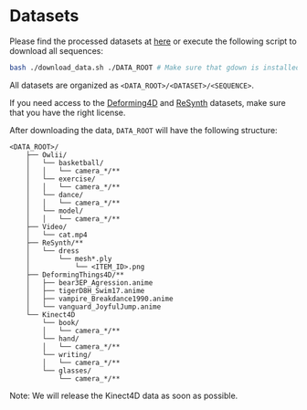 # Datasets

Please find the processed datasets at [here](https://drive.google.com/drive/u/0/folders/XXX) or execute the following script to download all sequences:
```bash
bash ./download_data.sh ./DATA_ROOT # Make sure that gdown is installed
```
All datasets are organized as `<DATA_ROOT>/<DATASET>/<SEQUENCE>`.

If you need access to the [Deforming4D](https://github.com/rabbityl/DeformingThings4D) and [ReSynth](https://pop.is.tue.mpg.de/) datasets, make sure that you have the right license. 

After downloading the data, `DATA_ROOT` will have the following structure: 

```
<DATA_ROOT>/
    ├── Owlii/
    │   └── basketball/
    │   │   └── camera_*/**
    │   └── exercise/
    │   │   └── camera_*/**
    │   └── dance/
    │   │   └── camera_*/**
    │   └── model/
    │   │   └── camera_*/**
    ├── Video/
    │   └── cat.mp4
    ├── ReSynth/**
    │   └── dress
    │       └── mesh*.ply
    │           └── <ITEM_ID>.png
    ├── DeformingThings4D/**
    │   ├── bear3EP_Agression.anime
    │   ├── tigerD8H_Swim17.anime
    │   ├── vampire_Breakdance1990.anime
    │   └── vanguard_JoyfulJump.anime
    └── Kinect4D
        └── book/
        │   └── camera_*/**
        └── hand/
        │   └── camera_*/**
        └── writing/
        │   └── camera_*/**
        └── glasses/
            └── camera_*/**
```
Note: We will release the Kinect4D data as soon as possible. 
